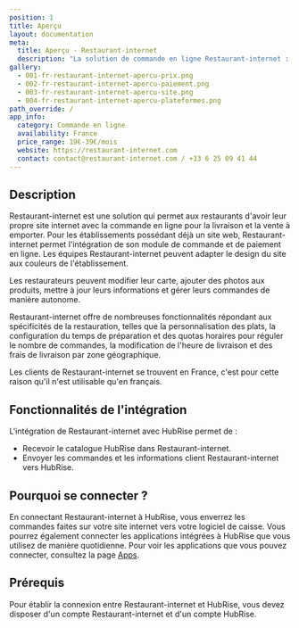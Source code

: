 ```yaml
---
position: 1
title: Aperçu
layout: documentation
meta:
  title: Aperçu - Restaurant-internet
  description: "La solution de commande en ligne Restaurant-internet : aperçu général et fonctionnalités de l'intégration avec HubRise."
gallery:
  - 001-fr-restaurant-internet-apercu-prix.png
  - 002-fr-restaurant-internet-apercu-paiement.png
  - 003-fr-restaurant-internet-apercu-site.png
  - 004-fr-restaurant-internet-apercu-plateformes.png
path_override: /
app_info:
  category: Commande en ligne
  availability: France
  price_range: 19€-39€/mois
  website: https://restaurant-internet.com
  contact: contact@restaurant-internet.com / +33 6 25 09 41 44
---
```


## Description

Restaurant-internet est une solution qui permet aux restaurants d'avoir leur propre site internet avec la commande en ligne pour la livraison et la vente à emporter. Pour les établissements possédant déjà un site web, Restaurant-internet permet l'intégration de son module de commande et de paiement en ligne. Les équipes Restaurant-internet peuvent adapter le design du site aux couleurs de l'établissement.

Les restaurateurs peuvent modifier leur carte, ajouter des photos aux produits, mettre à jour leurs informations et gérer leurs commandes de manière autonome.

Restaurant-internet offre de nombreuses fonctionnalités répondant aux spécificités de la restauration, telles que la personnalisation des plats, la configuration du temps de préparation et des quotas horaires pour réguler le nombre de commandes, la modification de l'heure de livraison et des frais de livraison par zone géographique.

Les clients de Restaurant-internet se trouvent en France, c'est pour cette raison qu'il n'est utilisable qu'en français.

## Fonctionnalités de l'intégration

L'intégration de Restaurant-internet avec HubRise permet de :

- Recevoir le catalogue HubRise dans Restaurant-internet.
- Envoyer les commandes et les informations client Restaurant-internet vers HubRise.

## Pourquoi se connecter ?

En connectant Restaurant-internet à HubRise, vous enverrez les commandes faites sur votre site internet vers votre logiciel de caisse. Vous pourrez également connecter les applications intégrées à HubRise que vous utilisez de manière quotidienne. Pour voir les applications que vous pouvez connecter, consultez la page [Apps](/apps).

## Prérequis

Pour établir la connexion entre Restaurant-internet et HubRise, vous devez disposer d'un compte Restaurant-internet et d'un compte HubRise.